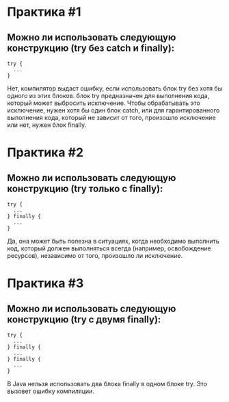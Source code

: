 # Практика #1
## Можно ли использовать следующую конструкцию (try без catch и finally):
```
try {
  ...
}
```

Нет, компилятор выдаст ошибку, если использовать блок try без хотя бы одного из этих блоков. блок try предназначен для выполнения кода, который может выбросить исключение. Чтобы обрабатывать это исключение, нужен хотя бы один блок catch, или для гарантированного выполнения кода, который не зависит от того, произошло исключение или нет, нужен блок finally.

# Практика #2
## Можно ли использовать следующую конструкцию (try только с finally):

```
try {
  ...
} finally {
  ...
}

```
Да, она может быть полезна в ситуациях, когда необходимо выполнить код, который должен выполняться всегда (например, освобождение ресурсов), независимо от того, произошло ли исключение.

# Практика #3
## Можно ли использовать следующую конструкцию (try с двумя finally):

```
try {
  ...
} finally {
  ...
} finally {
  ...
}
```

В Java нельзя использовать два блока finally в одном блоке try. Это вызовет ошибку компиляции.